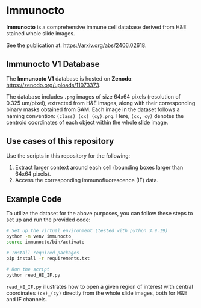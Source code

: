 # Immunocto

**Immunocto** is a comprehensive immune cell database derived from H&E stained whole slide images. 

See the publication at: https://arxiv.org/abs/2406.02618.

## Immunocto V1 Database
The **Immunocto V1** database is hosted on **Zenodo**: https://zenodo.org/uploads/11073373.

The database includes `.png` images of size 64x64 pixels (resolution of 0.325 um/pixel), extracted from H&E images, along with their corresponding binary masks obtained from SAM. Each image in the dataset follows a naming convention: `(class)_(cx)_(cy).png`. Here, `(cx, cy)` denotes the centroid coordinates of each object within the whole slide image.

## Use cases of this repository
Use the scripts in this repository for the following:

1. Extract larger context around each cell (bounding boxes larger than 64x64 pixels).
2. Access the corresponding immunofluorescence (IF) data.

## Example Code
To utilize the dataset for the above purposes, you can follow these steps to set up and run the provided code:

```bash
# Set up the virtual environment (tested with python 3.9.19)
python -m venv immunocto
source immunocto/bin/activate

# Install required packages
pip install -r requirements.txt

# Run the script
python read_HE_IF.py
```
`read_HE_IF.py` illustrates how to open a given region of interest with central coordinates `(cx)_(cy)` directly from the whole slide images, both for H&E and IF channels. 
